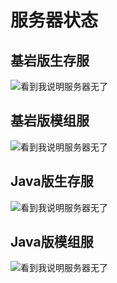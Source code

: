 # 服务器状态

## 基岩版生存服
![看到我说明服务器无了](https://motdbe.blackbe.work/status_img?host=hmmc.top:19132)

## 基岩版模组服
![看到我说明服务器无了](https://motdbe.blackbe.work/status_img?host=hmmc.top:19133)

## Java版生存服
![看到我说明服务器无了](https://motdbe.blackbe.work/status_img/java?host=hmmc.top:25565)

## Java版模组服
![看到我说明服务器无了](https://motdbe.blackbe.work/status_img/java?host=hmmc.top:25815)
